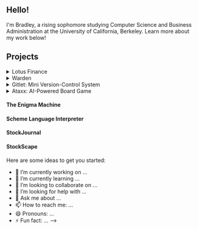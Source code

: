 ## Hello!

I'm Bradley, a rising sophomore studying Computer Science and Business Administration at the University of California, Berkeley.
Learn more about my work below!

## Projects


<details>
  <summary> Lotus Finance </summary>
  
  - Languages used: Python, JavaScript, SQL, HTML/CSS
  
  - Frameworks/tools used: Flask, PostgreSQL, Amazon Web Services (AWS), Heroku, React.js, Yahoo Finance API
  
  - [Backend Repository](https://github.com/bradley-tian/Lotus_Backend)
  
  - [Frontend Repository](https://github.com/aardisaputra/ta_sim_frontend)
 
  <br/>
  
</details>

<details>
  <summary> Warden </summary>
  
  - Languages used: Python, JavaScript
  
  - Frameworks/tools used: Flask, Heroku, React Native
  
  - [Repository](https://github.com/bradley-tian/Warden)
  
  <br/>
  
</details>

<details>
  <summary> Gitlet: Mini Version-Control System </summary>
  
  - Languages used: Java
  
  - Frameworks/tools used: JUnit, UNIX, File I/O
  
  - [Repository](https://github.com/bradley-tian/gitlet)
  
  <br/>
  
</details>

<details>
  <summary> Ataxx: AI-Powered Board Game </summary>
  
  - Languages used: Java
  
  - Frameworks/tools used: JUnit
  
  - [Repository](https://github.com/bradley-tian/ataxx)
  
  <br/>
  
</details>

#### The Enigma Machine

#### Scheme Language Interpreter

#### StockJournal

#### StockScape

Here are some ideas to get you started:

- 🔭 I’m currently working on ...
- 🌱 I’m currently learning ...
- 👯 I’m looking to collaborate on ...
- 🤔 I’m looking for help with ...
- 💬 Ask me about ...
- 📫 How to reach me: ...
- 😄 Pronouns: ...
- ⚡ Fun fact: ...
-->
